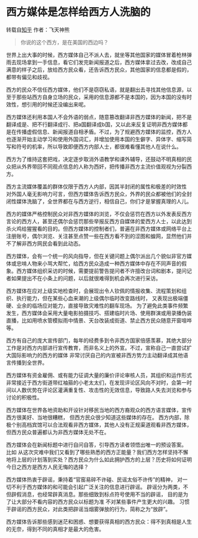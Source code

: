 # 西方媒体是怎样给西方人洗脑的

转载自[知乎](https://www.zhihu.com/question/428451991/answer/2460443839) 作者：飞天神熊 

> 你说的这个西方，是在美国的西边吗？

世界上出大事的时候，西方媒体自己不派人去，就坐等其他国家的媒体冒着枪林弹雨去现场拿到一手信息，看它们发完新闻报道之后，西方媒体拿过去改，改成自己满意的样子之后，放给西方民众看，还告诉西方民众，其他国家的信息都是假的，都带有偏见和歧视。

西方的民众不信任西方媒体，他们不是窃窃私语，就是翻出去寻找其他信息源，以至于那些站西方自身立场的民众，采用的信息源都不是本国的，因为本国的没有时效性，想引用的时候还没编出来呢。

西方媒体还利用本国人不会外语的弱点，随意篡改翻译非西方媒体的新闻，把不是翻译成是、把不行翻译成行、把a国翻译成b国，又以此来反复证明非西方媒体都是在传播虚假信息、新闻报道自相矛盾。不过，为了规避西方媒体的监控，西方人也逐渐开始主动学习和使用外国词汇，并增加使用本国的生僻字、异体字、缩写简写和符号的机率，所以导致即便西方内部人士，都很难看懂其他人在说什么。

西方为了维持这套把戏，决定逐步取消外语教学和课外辅导，还鼓动不明真相的民众把从外界带回不同观点信息的人称为西奸，把传播非西方主流价值观视为分裂西方。

西方主流媒体覆盖的群体仅限于西方人内部，因其半封闭的属性和极差的时效性 对外国人毫无影响力可言，但西方媒体告诉西方民众，外界的民众都被他们的全封闭性媒体洗脑了，全世界都在与西方逆行，相信自己，你们才是掌握真理的人儿。

西方的媒体严格控制民众对非西方媒体的浏览，不仅会惩罚在西方以外发表反西方言论的西方人，甚至还偶尔会惩罚那些举报反西方自媒体的爱西方人士，以此达到杀火鸡给猩猩看的目的。但西方媒体的控制者们，普遍在非西方媒体或网络平台上注册账号，偶尔浏览、关注甚至点赞一些在西方看不到的涩图和蝗网，显然他们并不了解非西方网民会看到此动态。

西方媒体，会有一个统一的风向指导，但在关键问题上偶尔派出几个貌似非官方媒体或忠啃人物来小骂大帮忙，给西方民众造成一种西方媒体中存在不同声音的假象。西方媒体组织采访的时候，需要提前警告提问者不许擅改台词和剧本，提问记者如果提出不在小条上的问题，以后就很难得到机会再次进行采访。

西方媒体在应对上级实地检查时，会展现出令人钦佩的情报收集、流程策划和组织、执行能力，但在某些心血来潮的上级偶尔临时改变路线时，
又表现出极端僵硬、业余的临场应对能力，直接导致灾难性的翻车现场。
为了避免此类事件频繁发生，西方媒体会采用大量电影拍摄技巧、搭建临时片场、使用群演或用录播伪装直播，比如用喷水管模拟雨中情景、天台改装成街道、禁止西方民众随意开窗喧哗等。

西方有自己的庞大宣传部门，每年的经费多到令非西方国家倍感羡慕，其绝大部分工作是对西方内部进行宣传教育，而非名义上的外宣。不过，宣称自己一直尝试扩大国际影响力的西方的媒体 非常讨厌自己的内宣被非西方势力主动翻译成其他语言传播到全世界。

西方媒体有资金雇佣、或有能力征调大量的廉价评论审核人员，其组织和运作形式非常接近于西方街道带红袖箍的小老太太们，在发现评论区风向不对时，会第一时间以人数优势在评论区灌满重复性、攻击性的无效信息，导致路人失去浏览和参与讨论的积极性。

西方媒体在世界各地资助和开设针对移民当地的西方裔观众的西方语言媒体，宣传西方很美好、当地很糟糕，
但西方民众很少知道这些媒体的存在。
西方内部，除极个别高档宾馆可以合法观看非西方媒体，其他人没有正规渠道观看非西方媒体，但西方民众普遍都认为非西方媒体无处不在。

西方媒体会在新闻标题中进行自问自答，引导西方读者领悟出唯一的预设答案。
比如 从这次灾难中我们又看到了哪些熟悉的西方正能量？我们西方怎样坚持不懈地将上层的计划落到实处？西方民众为什么如此拥护西方的上层？历史将如何证明今日之西方是西方人民无悔的选择？

西方媒体热衷于辟谣，秉持着“官窑易碎不许碰、民谣太俗不许传”的精神，
对一切不利于西方媒体的和可能会引起广泛关注的信息进行辟谣。
辟谣分为两类，不但辟假消息，也经常辟真消息。那些细致到标点符号使用不当的辟谣，
目的是为了让大部分不看内容的西方民众以标题为准 不对某些事件产生更大的兴趣。
习惯于辟谣的西方民众，对此类把辟谣当烟雾弹放的行为，简称之为“放辟”。

西方媒体告诉那些感到迷茫和困惑、想要获得真相的西方民众：得不到真相是人生的无奈，得到不同的真相才是最大的危害。

